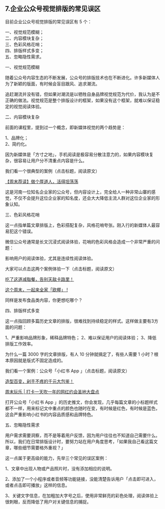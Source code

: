 ## 7.企业公众号视觉排版的常见误区
目前企业公众号视觉排版的常见误区有 5 个：


一、视觉规范模糊；  
二、内容模块复杂；  
三、色彩风格花哨；  
四、排版样式多变；  
五、忽略隐性需求。 


一、视觉规范模糊


随着公众号内容生态的不断发展，公众号的排版技术也在不断进化。许多新媒体人为了新颖的版面，有时候会盲目跟风、追求潮流。


追赶潮流并没有错，但如果对潮流是以牺牲自身品牌视觉规范为代价，我认为是不正确的做法。视觉规范是整个排版设计的框架，如果没有这个框架，就难以保证稳定的视觉阅读体验。


二、内容模块复杂


前面的课程里，提到过一个概念，即新媒体视觉的两个趋势是：


1、品牌化；  
2、简约化。 


因为新媒体是「方寸之地」，手机阅读是极容易分散注意力的，如果内容模块复杂，很容易让用户分不清重点内容是什么。


我们看一个很典型的案例（点击标题，阅读原文）


[【周末荐读】做个厚道人，活得坦荡荡](https://mp.weixin.qq.com/s/0SdMtGcMNhAyYD8SzrftFQ)


这是河南一位知名企业家的公众号，但内容设计上，完全给人一种非常山寨的感觉，不仅不会提升这位企业家的知名度，还会大大降低主流人群对这位企业家的形象认知。


三、色彩风格花哨


这一点指单篇文章排版上，色彩搭配复杂，风格花哨夸张。刚入行的新媒体人最容易犯这个错误。


微信公众号通常是长文沉浸式阅读体验，花哨的色彩风格会造成一个非常严重的问题：


影响用户的阅读体验，尤其是连续性阅读体验。


大家可以点击这两个案例体验一下（点击标题，阅读原文）


[吃了这道减脂餐，告别天敌卡路里！](https://mp.weixin.qq.com/s/Jkxb6aBcOFkp507oz0nLAQ)


[这个周末，一起来全家「欧椰」 !](https://mp.weixin.qq.com/s/H5aiw0-Ltkpe3zMkpGekEg)


同样是发布食品类内容，你更想吃哪个？


四、排版样式多变


这一点指回顾多篇历史文章的排版，很难找到持续稳定的样式。这样做主要有3方面的问题：


1、严重影响品牌形象，稀释品牌特色；
2、难以保证用户的阅读体验；
3、降低排版工作效率。


为什么一篇 3000 字的文章排版，有人 10 分钟就搞定了，有些人需要 1 小时？根本原因就是版式不固定造成的。


我们看一个案例：公众号「小红书 App 」（点击标题，阅读原文）


[造型百变，剁手不疼的千元大包鉴！](https://mp.weixin.qq.com/s/KZN_4d6dbxGNINISLLZ4qA)


[周末玩乐 | 打卡一天吹一年的网红约会圣地大盘点](https://mp.weixin.qq.com/s/ICUYwAmKKIUrNoxNPMnjfA)


打开公众号「小红书 App 」的历史推文，你会发现，几乎每篇文章的小标题样式都不一样，用来标记文中重点的颜色也随时在变，有时候是红色，有时候是蓝色，这会严重影响小红书的内容品质感和品牌特色。


五、忽略隐性需求


用户需求需要洞察，而不是等着用户反馈，因为用户往往也不知道自己需要什么。所以，我们在日常排版设计时，要努力站在用户角度思考，「如果我自己看这篇文章，哪些细节需要格外重视？」


这一点属于更高级的能力，先举三个常见的误区案例：


1、文章中出现人物或产品照片时，没有添加相应的说明。


2、添加了一个小程序或者音频等功能链接，没能清楚告诉用户「点击即可进入，或者点击即可播放」这样的信息。


3、关键文字信息，在加粗加大字号之后，使用非常鲜亮的彩色处理，阅读体验上很刺眼，反而降低了用户对关键信息的捕捉。

